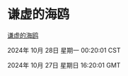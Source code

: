 # 谦虚的海鸥
[谦虚的海鸥](http://219.139.197.74:56308/qxdho/course/base/hotlink/index.php)

2024年 10月 28日 星期一 00:20:01 CST

2024年 10月 27日 星期日 16:20:01 GMT
